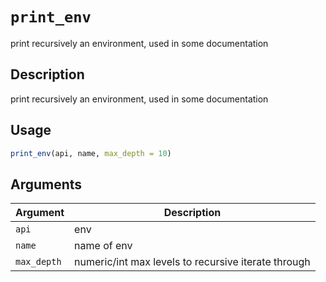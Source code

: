 # `print_env`

print recursively an environment, used in some documentation


## Description

print recursively an environment, used in some documentation


## Usage

```r
print_env(api, name, max_depth = 10)
```


## Arguments

Argument      |Description
------------- |----------------
`api`     |     env
`name`     |     name of env
`max_depth`     |     numeric/int max levels to recursive iterate through


